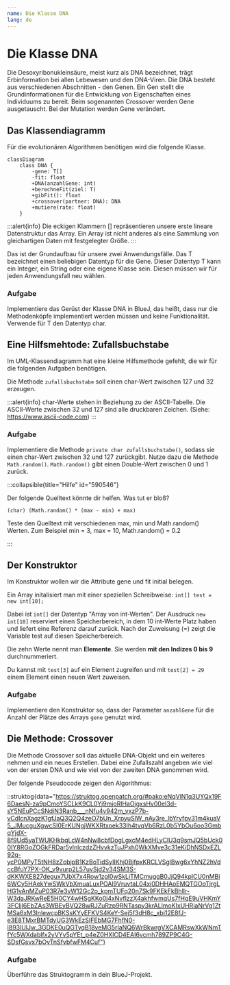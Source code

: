 ```yaml
---
name: Die Klasse DNA
lang: de
---
```


# Die Klasse DNA

Die Desoxyribonukleinsäure, meist kurz als DNA bezeichnet, trägt Erbinformation bei allen Lebewesen und den DNA-Viren. Die DNA besteht aus verschiedenen Abschnitten - den Genen. Ein Gen stellt die Grundinformationen für die Entwicklung von Eigenschaften eines Individuums zu bereit. Beim sogenannten Crossover werden Gene ausgetauscht. Bei der Mutation werden Gene verändert.

## Das Klassendiagramm

Für die evolutionären Algorithmen benötigen wird die folgende Klasse.


```mermaid
classDiagram
    class DNA {
        -gene: T[]
        -fit: float
        +DNA(anzahlGene: int)
        +berechneFit(ziel: T)
        +gibFit(): float
        +crossover(partner: DNA): DNA
        +mutiere(rate: float)
    }
```

:::alert{info}
Die eckigen Klammern [] repräsentieren unsere erste lineare Datenstruktur das Array. Ein Array ist nicht anderes als eine Sammlung von gleichartigen Daten mit festgelegter Größe.
:::

Das ist der Grundaufbau für unsere zwei Anwendungsfälle. Das T bezeichnet einen beliebigen Datentyp für die Gene. Dieser Datentyp T kann ein Integer, ein String oder eine eigene Klasse sein. Diesen müssen wir für jeden Anwendungsfall neu wählen.

### Aufgabe

Implementiere das Gerüst der Klasse DNA in BlueJ, das heißt, dass nur die Methodenköpfe implementiert werden müssen und keine Funktionalität. Verwende für T den Datentyp char.

## Eine Hilfsmehtode: Zufallsbuchstabe

Im UML-Klassendiagramm hat eine kleine Hilfsmethode gefehlt, die wir für die folgenden Aufgaben benötigen.

Die Methode `zufallsbuchstabe` soll einen char-Wert zwischen 127 und 32 erzeugen.

:::alert{info}
char-Werte stehen in Beziehung zu der ASCII-Tabelle. Die ASCII-Werte zwischen 32 und 127 sind alle druckbaren Zeichen. (Siehe: https://www.ascii-code.com)
:::

### Aufgabe

Implementiere die Methode `private char zufallsbuchstabe()`, sodass sie einen char-Wert zwischen 32 und 127 zurückgibt. Nutze dazu die Methode `Math.random()`. `Math.random()` gibt einen Double-Wert zwischen 0 und 1 zurück.

:::collapsible{title="Hilfe" id="590546"}

Der folgende Quelltext könnte dir helfen. Was tut er bloß?

`(char) (Math.random() * (max - min) + max)`

Teste den Quelltext mit verschiedenen max, min und Math.random() Werten. Zum Beispiel min = 3, max = 10, Math.random() = 0.2

:::

## Der Konstruktor

Im Konstruktor wollen wir die Attribute gene und fit initial belegen.

Ein Array initalisiert man mit einer speziellen Schreibweise: `int[] test = new int[10];`

Dabei ist `int[]` der Datentyp "Array von int-Werten". Der Ausdruck `new int[10]` reserviert einen Speicherbereich, in dem 10 int-Werte Platz haben und liefert eine Referenz darauf zurück. Nach der Zuweisung (=) zeigt die Variable test auf diesen Speicherbereich.

Die zehn Werte nennt man **Elemente**. Sie werden **mit den Indizes 0 bis 9** durchnummeriert.

Du kannst mit `test[3]` auf ein Element zugreifen und mit `test[2] = 29` einem Element einen neuen Wert zuweisen.

### Aufgabe

Implementiere den Konstruktor so, dass der Parameter `anzahlGene` für die Anzahl der Plätze des Arrays `gene` genutzt wird.

## Die Methode: Crossover

Die Methode Crossover soll das aktuelle DNA-Objekt und ein weiteres nehmen und ein neues Erstellen. Dabei eine Zufallszahl angeben wie viel von der ersten DNA und wie viel von der zweiten DNA genommen wird.

Der folgende Pseudocode zeigen den Algorithmus:

::struktog{data="https://struktog.openpatch.org/#pako:eNqVlN1q3UYQx19F6DaesN-za9pCmoYSCLkK9CL0Yj9mjoRlHaOjgxsHv00eI3d-sY5NEuPCcSNdiN3Ranb___nNfu4v942m_vxzP7b-vCdlcnXagzK1gfJaQ3Q2Q4zeO7bUn_XrpyuSlW_nAy3re_lbYryfpv31m4kuaV5_JMucguXgwcSI0ErKUNgjWKXRtxoek33Ih4tvqVb6RzL0b5YbOu6oo3GmbqYjdX-8f9Ud5yaTWUKHkbqLcW4nNw8cbfDogLgxcM4edHLyClU3q9smJQ5bUck00IY8RGoZOGkFRDar5vlnlczdzZHvvkzTuJPxh0WkXMve3c31eKiDhNSDxEZL92q-ycP0MPyT5tNH8zZobjpB1KzBoTidSyIIKhj0BjfpxKRCLVSglBwg6xYhNZ2hVdccBfuY7PX-OK_v9vurp2L57uvSjd2v34SM3S-dKKWXE827degux7UbX7x4Row1zgl0wSkLiTMCmuggB0JjQ94kplCU0nMBi6WCy5HAekYwSWkVbXmuaLuxPOAl9VruvtaL04xj0DHHAoEMQTGOoTjrgLHG1vAnMZuP03R7e3vW12Gc2o_kpmTUFq20n7Sk9FKEkFkBhlIr-W3daJRKwReE5H0CY4wHSgKKo0j4xNvflzzX4akhfwmqUs7fHqE9uVHKmY3FCljl6EbZAs3WBEyBVQ28wRJZuRzp9RNTaspy3krALlmoKIxUHRiaNrVg1ZtMSa6xM3InlewcpBKSsKYyEFKVS4KeY-Sej5f3dH8c_xbi12E8fJ-e3E8TMxrBMTdyUG3WkEzSIFEbMG7FhfN0-I893lUlJw_3GDKE0uQGTyqB18yeMG5rIaNQ6WrBkwrgVXCAMRswXkWNmTfYc5WXdablfx2yVYv5pYEt_p4eZ0HXlCD4EAI6vcmh789ZP9C4G-SDsfGsvx7bOvTnSfvbfwFM4Cuf"}

### Aufgabe

Überführe das Struktogramm in dein BlueJ-Projekt.